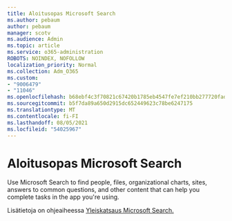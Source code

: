 ```yaml
---
title: Aloitusopas Microsoft Search
ms.author: pebaum
author: pebaum
manager: scotv
ms.audience: Admin
ms.topic: article
ms.service: o365-administration
ROBOTS: NOINDEX, NOFOLLOW
localization_priority: Normal
ms.collection: Adm_O365
ms.custom:
- "9006479"
- "11046"
ms.openlocfilehash: b68ebf4c3f70821c67420b1785eb4547fe7ef210bb277720fadc26309872467e
ms.sourcegitcommit: b5f7da89a650d2915dc652449623c78be6247175
ms.translationtype: MT
ms.contentlocale: fi-FI
ms.lasthandoff: 08/05/2021
ms.locfileid: "54025967"
---
```

# <a name="get-started-with-microsoft-search"></a>Aloitusopas Microsoft Search

Use Microsoft Search to find people, files, organizational charts, sites, answers to common questions, and other content that can help you complete tasks in the app you're using.

Lisätietoja on ohjeaiheessa [Yleiskatsaus Microsoft Search.](https://go.microsoft.com/fwlink/?linkid=2157644)
